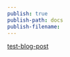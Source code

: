 ```yaml
---
publish: true
publish-path: docs
publish-filename: 
---
```

[test-blog-post](../blog/2022/test-blog-post.md#)